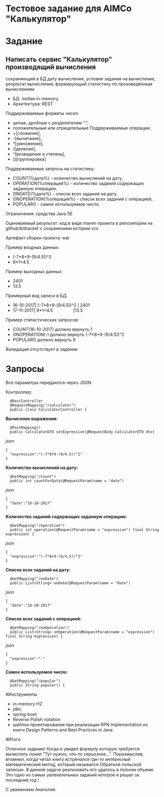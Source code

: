 Тестовое задание для AIMCo "Калькулятор"
======================================

Задание
========

## Написать сервис "Калькулятор" производящий вычисления
сохраняющий в БД дату вычисления, условия задания на вычисление, результат вычисления; формирующий статистику по произведённым вычислениям
- БД: любая in-memory
- Архитектура: REST

Поддерживаемые форматы чисел:
- целые, дробные с разделителем “.”; 
- положительные или отрицательные
Поддерживаемые операции:
- +[сложение], 
- -[вычитание], 
- *[умножение], 
- /[деление], 
- ^[возведение в степень], 
- ()[группировка]
 
Поддерживаемые запросы на статистику: 
- COUNT(%дата%) - количество вычислений на дату,
- OPERATION(%операция%) - количество заданий содержащих заданную операцию,
- ONDATE(%дата%) - список всех заданий на дату,
- ONOPERATION(%операция%) - список всех заданий с операцией,
- POPULAR() - самое используемое число

Ограничения: средства Java SE

Оцениваемый результат: код в виде maven проекта в репозитории на github/bitbacket с сохранением истории vcs

Артефакт сборки проекта: war

Пример входных данных:
- (-7*8+9-(9/4.5))^2
- 9*1+4.5

Пример выходных данных: 
- 2401
- 13.5

Примерный вид записи в БД:
- 16-10-2017| (-7*8+9-(9/4.5))^2 | 2401 
- 17-11-2017| 9*1+4.5                   |13.5

Пример статистических запросов:
- COUNT(16-10-2017) должно вернуть 1
- ONOPERATION(-) должно вернуть (-7*8+9-(9/4.5))^2
- POPULAR() должно вернуть 9

*Валидация отсутствует в задании*

Запросы
=======
Все параметры передаются через JSON

Контроллер:
```
  @RestController
  @RequestMapping("/calculator")
  public class CalculatorController {
```
**Вычисение выражения:**
```
  @PostMapping()
  public CalculatorDTO setExpression(@RequestBody CalculatorDTO dto)
```
*json*
```
{
  "expression":"(-7*8+9-(9/4.5))^2"
}
```
**Количество вычислений на дату:**
```
  @GetMapping("/count")
  public int countForData(@RequestParam(name = "date")
```
*json*
```
{
  "date":"16-10-2017"
}
```
**Kоличество заданий содержащих заданную операцию:**
```
  @GetMapping("/operation")
  public int operation(@RequestParam(name = "expression") final String expression) {
```
*json*
```
{
  "expression":"(-7*8+9-(9/4.5))^2"
}
```
**Cписок всех заданий на дату:**
```
  @GetMapping("/onDate")
  public List<String> onDate(@RequestParam(name = "date")
```
*json*
```
{
  "date":"16-10-2017"
}
```
**Cписок всех заданий с операцией:**
```
  @GetMapping("/onOperation")
  public List<String> onOperation(@RequestParam(name = "expression") final String expression) {
```
*json*
```
{
  "expression":"-"
}
```
**Cамое используемое число:**
```
  @GetMapping("/popular")
  public String popular() {      
```
#Инструменты
- in-memory H2
- jdbc
- spring-boot
- Reverse Polish notation
- шаблон проектирования при реализации RPN Implementation из книги Design Patterns and Best Practices in Java


#Итого

Отличное задание! Когда я увидел формулу которую требуется вычислить понял "Тут нужно, что-то серьезное...". Поразмыслив, впомнил, когда читал книгу встречался где-то интересный математический метод, который назывался Обратной польской записью. В данной задаче реализовать его удалось в полном объеме. Это одно из самых увлекательных заданий которое я решал за последний год !

С уважением Анатолий.